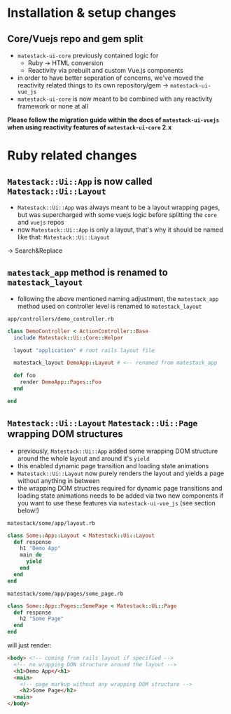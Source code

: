 # Installation & setup changes

## Core/Vuejs repo and gem split

- `matestack-ui-core` previously contained logic for
  - Ruby -> HTML conversion
  - Reactivity via prebuilt and custom Vue.js components
- in order to have better seperation of concerns, we've moved the reactivity related things to its own repository/gem -> `matestack-ui-vue_js`
- `matestack-ui-core` is now meant to be combined with any reactivity framework or none at all

**Please follow the migration guide within the docs of `matestack-ui-vuejs` when using reactivity features of `matestack-ui-core` 2.x**

# Ruby related changes

## `Matestack::Ui::App` is now called `Matestack::Ui::Layout`

- `Matestack::Ui::App` was always meant to be a layout wrapping pages, but was supercharged with some vuejs logic before splitting the `core` and `vuejs` repos
- now `Matestack::Ui::App` is only a layout, that's why it should be named like that: `Matestack::Ui::Layout`

-> Search&Replace

## `matestack_app` method is renamed to `matestack_layout`

- following the above mentioned naming adjustment, the `matestack_app` method used on controller level is renamed to `matestack_layout`

`app/controllers/demo_controller.rb`
```ruby
class DemoController < ActionController::Base
  include Matestack::Ui::Core::Helper

  layout "application" # root rails layout file

  matestack_layout DemoApp::Layout # <-- renamed from matestack_app

  def foo
    render DemoApp::Pages::Foo
  end

end
```

## `Matestack::Ui::Layout` `Matestack::Ui::Page` wrapping DOM structures

- previously, `Matestack::Ui::App` added some wrapping DOM structure around the whole layout and around it's `yield`
- this enabled dynamic page transition and loading state animations
- `Matestack::Ui::Layout` now purely renders the layout and yields a page without anything in between
- the wrapping DOM structres required for dynamic page transitions and loading state animations needs to be added via two new components if you want to use these features via `matestack-ui-vue_js` (see section below!)

`matestack/some/app/layout.rb`
```ruby
class Some::App::Layout < Matestack::Ui::Layout
  def response
    h1 "Demo App"
    main do
      yield
    end
  end
end
```

`matestack/some/app/pages/some_page.rb`
```ruby
class Some::App::Pages::SomePage < Matestack::Ui::Page
  def response
    h2 "Some Page"
  end
end
```

will just render:

```html
<body> <!-- coming from rails layout if specified -->
  <!-- no wrapping DON structure around the layout -->
  <h1>Demo App</<h1>
  <main>
    <!-- page markup without any wrapping DOM structure -->
    <h2>Some Page</h2>
  <main>
</body>
```
